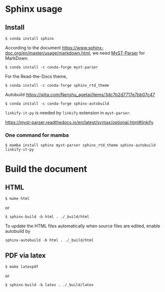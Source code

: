 # Sphinx usage

## Install

```
$ conda install sphinx
```

According to the document <https://www.sphinx-doc.org/en/master/usage/markdown.html>, we need [MyST-Parser](https://myst-parser.readthedocs.io) for MarkDown.

```
$ conda install -c conda-forge myst-parser
```

For the Read-the-Docs theme,

```
$ conda install -c conda-forge sphinx_rtd_theme
```

Autobuild <https://qiita.com/Nenshu_agetai/items/3dc7b2d7717e7bb07c47>

```
$ conda install -c conda-forge sphinx-autobuild
```

`linkify-it-py` is needed by `linkify` extension in `myst-parser`.

<https://myst-parser.readthedocs.io/en/latest/syntax/optional.html#linkify>


### One command for mamba

```
$ mamba install sphinx myst-parser sphinx_rtd_theme sphinx-autobuild linkify-it-py
```

# Build the document

## HTML

```
$ make html
```

or 

```
$ sphinx-build -b html . ./_build/html
```

To update the HTML files automatically when source files are edited, enable autobuild by

```
sphinx-autobuild -b html . ./_build/html
```

## PDF via latex

```
$ make latexpdf
```

or 

```
$ sphinx-build -b latex . ./_build/latex
```
